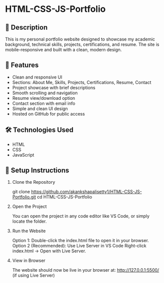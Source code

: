 # HTML-CSS-JS-Portfolio

## 📌 Description 
This is my personal portfolio website designed to showcase my academic background, technical skills, projects, certifications, and resume. The site is mobile-responsive and built with a clean, modern design.

## 🚀 Features  
- Clean and responsive UI  
- Sections: About Me, Skills, Projects, Certifications, Resume, Contact
- Project showcase with brief descriptions
- Smooth scrolling and navigation  
- Resume view/download option  
- Contact section with email info
- Simple and clean UI design
- Hosted on GitHub for public access


## 🛠️ Technologies Used  
- HTML
- CSS
- JavaScript

## 🚀 Setup Instructions

1. Clone the Repository

      git clone https://github.com/akankshapalisetty1/HTML-CSS-JS-Portfolio.git
      cd HTML-CSS-JS-Portfolio

2. Open the Project

     You can open the project in any code editor like VS Code, or simply locate the folder.

3. Run the Website

     Option 1: Double-click the index.html file to open it in your browser.
     Option 2 (Recommended): Use Live Server in VS Code
     Right-click index.html → Open with Live Server.

4. View in Browser

    The website should now be live in your browser at:
    http://127.0.0.1:5500/ (if using Live Server)

